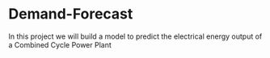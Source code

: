 # Demand-Forecast
In this project we will build a model to predict the electrical energy output of a  Combined Cycle Power Plant
